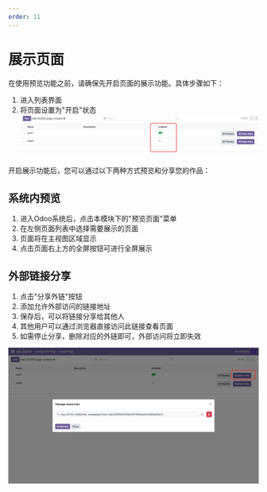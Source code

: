 ```yaml
---
order: 11
---
```

# 展示页面

在使用预览功能之前，请确保先开启页面的展示功能。具体步骤如下：

1. 进入列表界面
2. 将页面设置为"开启"状态
![开启页面](./enabled_switch.png)

开启展示功能后，您可以通过以下两种方式预览和分享您的作品：

## 系统内预览

1. 进入Odoo系统后，点击本模块下的"预览页面"菜单
2. 在左侧页面列表中选择需要展示的页面
3. 页面将在主视图区域显示
4. 点击页面右上方的全屏按钮可进行全屏展示

## 外部链接分享

1. 点击"分享外链"按钮
2. 添加允许外部访问的链接地址
3. 保存后，可以将链接分享给其他人
4. 其他用户可以通过浏览器直接访问此链接查看页面
5. 如需停止分享，删除对应的外链即可，外部访问将立即失效

![分享外链](./share-link.jpg)